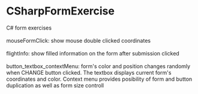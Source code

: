 # CSharpFormExercise
C# form exercises<br><br>
mouseFormClick: show mouse double clicked coordinates<br><br>
flightInfo: show filled information on the form after submission clicked<br><br>
button_textbox_contextMenu: form's color and position changes randomly when CHANGE button clicked. The textbox displays current form's coordinates and color. Context menu provides posibility of form and button duplication as well as form size controll
